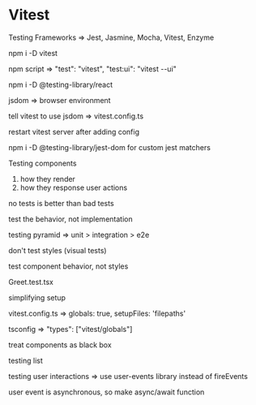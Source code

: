 # Vitest

Testing Frameworks => Jest, Jasmine, Mocha, Vitest, Enzyme

npm i -D vitest

npm script => "test": "vitest", "test:ui": "vitest --ui"

npm i -D @testing-library/react

jsdom => browser environment

tell vitest to use jsdom => vitest.config.ts

restart vitest server after adding config

npm i -D @testing-library/jest-dom for custom jest matchers

Testing components

1. how they render
2. how they response user actions

no tests is better than bad tests

test the behavior, not implementation

testing pyramid => unit > integration > e2e

don't test styles (visual tests)

test component behavior, not styles

Greet.test.tsx

simplifying setup

vitest.config.ts => globals: true, setupFiles: 'filepaths'

tsconfig => "types": ["vitest/globals"]

treat components as black box

testing list

testing user interactions => use user-events library instead of fireEvents

user event is asynchronous, so make async/await function
